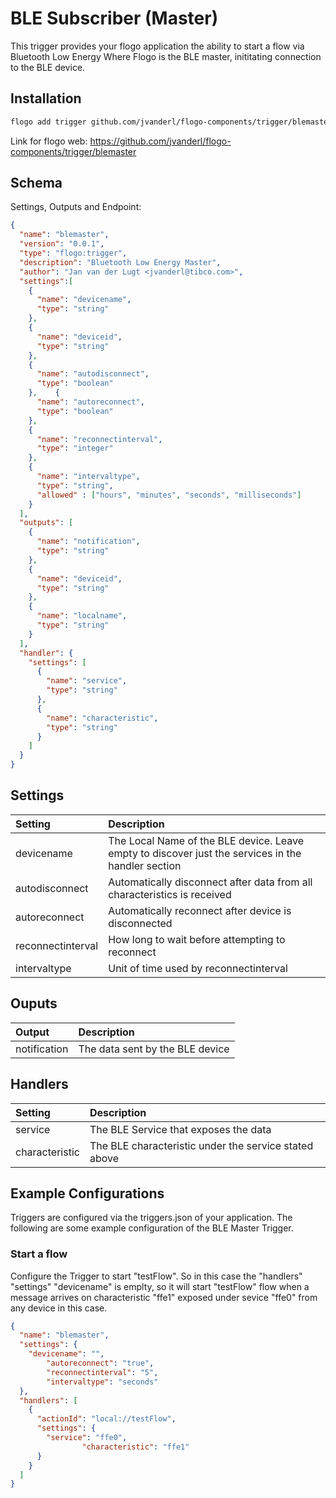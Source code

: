 # BLE Subscriber (Master)
This trigger provides your flogo application the ability to start a flow via Bluetooth Low Energy
Where Flogo is the BLE master, inititating connection to the BLE device.

## Installation

```bash
flogo add trigger github.com/jvanderl/flogo-components/trigger/blemaster
```
Link for flogo web: https://github.com/jvanderl/flogo-components/trigger/blemaster

## Schema
Settings, Outputs and Endpoint:

```json
{
  "name": "blemaster",
  "version": "0.0.1",
  "type": "flogo:trigger",
  "description": "Bluetooth Low Energy Master",
  "author": "Jan van der Lugt <jvanderl@tibco.com>",
  "settings":[
    {
      "name": "devicename",
      "type": "string"
    },
    {
      "name": "deviceid",
      "type": "string"
    },
    {
      "name": "autodisconnect",
      "type": "boolean"
    },    {
      "name": "autoreconnect",
      "type": "boolean"
    },
    {
      "name": "reconnectinterval",
      "type": "integer"
    },
    {
      "name": "intervaltype",
      "type": "string",
      "allowed" : ["hours", "minutes", "seconds", "milliseconds"]
    }
  ],
  "outputs": [
    {
      "name": "notification",
      "type": "string"
    },
    {
      "name": "deviceid",
      "type": "string"
    },
    {
      "name": "localname",
      "type": "string"
    }
  ],
  "handler": {
    "settings": [
      {
        "name": "service",
        "type": "string"
      },
      {
        "name": "characteristic",
        "type": "string"
      }
    ]
  }
}
```
## Settings
| Setting   | Description    |
|:----------|:---------------|
| devicename    | The Local Name of the BLE device. Leave empty to discover just the services in the handler section |
| autodisconnect     | Automatically disconnect after data from all characteristics is received   |
| autoreconnect     | Automatically reconnect after device is disconnected   |
| reconnectinterval | How long to wait before attempting to reconnect |
| intervaltype      | Unit of time used by reconnectinterval |

## Ouputs
| Output   | Description    |
|:----------|:---------------|
| notification    | The data sent by the BLE device |

## Handlers
| Setting   | Description    |
|:----------|:---------------|
| service | The BLE Service that exposes the data |
| characteristic | The BLE characteristic under the service stated above |

## Example Configurations

Triggers are configured via the triggers.json of your application. The following are some example configuration of the BLE Master Trigger.

### Start a flow
Configure the Trigger to start "testFlow". So in this case the "handlers" "settings" "devicename" is emplty, so it will start "testFlow" flow when a message arrives on characteristic "ffe1" exposed under sevice "ffe0" from any device in this case.

```json
{
  "name": "blemaster",
  "settings": {
    "devicename": "",
		"autoreconnect": "true",
		"reconnectinterval": "5",
		"intervaltype": "seconds"
  },
  "handlers": [
    {
      "actionId": "local://testFlow",
      "settings": {
        "service": "ffe0",
				"characteristic": "ffe1"
      }
    }
  ]
}
```

